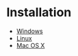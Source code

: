 # Installation

- [Windows](/installation/windows.md) 
- [Linux](/installation/linux.md)
- [Mac OS X](/installation/macosx.md)
